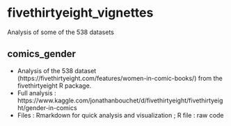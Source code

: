 # fivethirtyeight_vignettes
Analysis of some of the 538 datasets

## comics_gender
<ul>
<li>Analysis of the 538 dataset (https://fivethirtyeight.com/features/women-in-comic-books/) from the fivethirtyeight R package.
<li>Full analysis : https://www.kaggle.com/jonathanbouchet/d/fivethirtyeight/fivethirtyeight/gender-in-comics
<li>Files : Rmarkdown for quick analysis and visualization ; R file : raw code
</ul>

